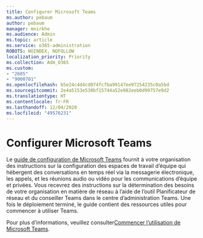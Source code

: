 ```yaml
---
title: Configurer Microsoft Teams
ms.author: pebaum
author: pebaum
manager: mnirkhe
ms.audience: Admin
ms.topic: article
ms.service: o365-administration
ROBOTS: NOINDEX, NOFOLLOW
localization_priority: Priority
ms.collection: Adm_O365
ms.custom:
- "2605"
- "9000701"
ms.openlocfilehash: b5e24c4d4cd074fcfba99147ee97254235c0a5bd
ms.sourcegitcommit: 2e4a5153e530bf15744a52e982eeb0d99757e9d2
ms.translationtype: HT
ms.contentlocale: fr-FR
ms.lasthandoff: 12/04/2020
ms.locfileid: "49576231"
---
```

# <a name="set-up-microsoft-teams"></a>Configurer Microsoft Teams

Le [guide de configuration de Microsoft Teams](https://aka.ms/teamsguidance) fournit à votre organisation des instructions sur la configuration des espaces de travail d’équipe qui hébergent des conversations en temps réel via la messagerie électronique, les appels, et les réunions audio ou vidéo pour les communications d’équipe et privées. Vous recevrez des instructions sur la détermination des besoins de votre organisation en matière de réseau à l’aide de l’outil Planificateur de réseau et du conseiller Teams dans le centre d’administration Teams. Une fois le déploiement terminé, le guide contient des ressources utiles pour commencer à utiliser Teams.

Pour plus d’informations, veuillez consulter[Commencer l’utilisation de Microsoft Teams](https://docs.microsoft.com/microsoftteams/get-started-with-teams-quick-start).
